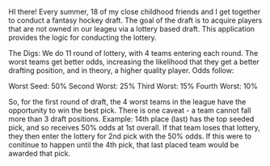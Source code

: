 HI there! Every summer, 18 of my close childhood friends and I get together to conduct a fantasy hockey draft. The goal of the draft is to acquire players that are not owned in our leageu via a lottery based draft. This application provides the logic for conducting the lottery.

The Digs:
We do 11 round of lottery, with 4 teams entering each round. The worst teams get better odds, increasing the likelihood that they get a better drafting position, and in theory, a higher quality player. Odds follow:

Worst Seed: 50%
Second Worst: 25%
Third Worst: 15%
Fourth Worst: 10%

So, for the first round of draft, the 4 worst teams in the league have the opportunity to win the best pick. There is one caveat - a team cannot fall more than 3 draft positions. Example: 14th place (last) has the top seeded pick, and so receives 50% odds at 1st overall. If that team loses that lottery, they then enter the lottery for 2nd pick with the 50% odds. If this were to conitinue to happen until the 4th pick, that last placed team would be awarded that pick.


